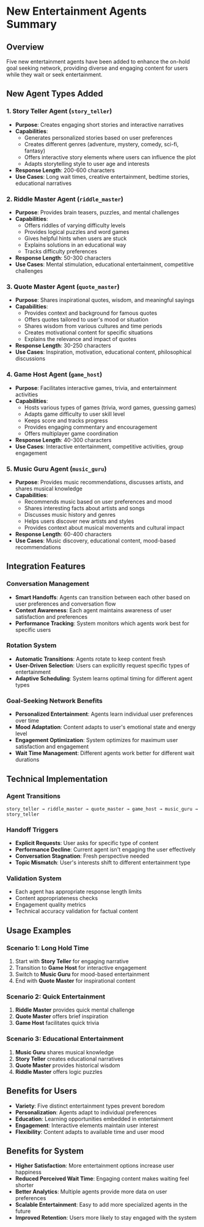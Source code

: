 # New Entertainment Agents Summary

## Overview
Five new entertainment agents have been added to enhance the on-hold goal seeking network, providing diverse and engaging content for users while they wait or seek entertainment.

## New Agent Types Added

### 1. Story Teller Agent (`story_teller`)
- **Purpose**: Creates engaging short stories and interactive narratives
- **Capabilities**: 
  - Generates personalized stories based on user preferences
  - Creates different genres (adventure, mystery, comedy, sci-fi, fantasy)
  - Offers interactive story elements where users can influence the plot
  - Adapts storytelling style to user age and interests
- **Response Length**: 200-600 characters
- **Use Cases**: Long wait times, creative entertainment, bedtime stories, educational narratives

### 2. Riddle Master Agent (`riddle_master`)
- **Purpose**: Provides brain teasers, puzzles, and mental challenges
- **Capabilities**:
  - Offers riddles of varying difficulty levels
  - Provides logical puzzles and word games
  - Gives helpful hints when users are stuck
  - Explains solutions in an educational way
  - Tracks difficulty preferences
- **Response Length**: 50-300 characters
- **Use Cases**: Mental stimulation, educational entertainment, competitive challenges

### 3. Quote Master Agent (`quote_master`)
- **Purpose**: Shares inspirational quotes, wisdom, and meaningful sayings
- **Capabilities**:
  - Provides context and background for famous quotes
  - Offers quotes tailored to user's mood or situation
  - Shares wisdom from various cultures and time periods
  - Creates motivational content for specific situations
  - Explains the relevance and impact of quotes
- **Response Length**: 30-250 characters
- **Use Cases**: Inspiration, motivation, educational content, philosophical discussions

### 4. Game Host Agent (`game_host`)
- **Purpose**: Facilitates interactive games, trivia, and entertainment activities
- **Capabilities**:
  - Hosts various types of games (trivia, word games, guessing games)
  - Adapts game difficulty to user skill level
  - Keeps score and tracks progress
  - Provides engaging commentary and encouragement
  - Offers multiplayer game coordination
- **Response Length**: 40-300 characters
- **Use Cases**: Interactive entertainment, competitive activities, group engagement

### 5. Music Guru Agent (`music_guru`)
- **Purpose**: Provides music recommendations, discusses artists, and shares musical knowledge
- **Capabilities**:
  - Recommends music based on user preferences and mood
  - Shares interesting facts about artists and songs
  - Discusses music history and genres
  - Helps users discover new artists and styles
  - Provides context about musical movements and cultural impact
- **Response Length**: 60-400 characters
- **Use Cases**: Music discovery, educational content, mood-based recommendations

## Integration Features

### Conversation Management
- **Smart Handoffs**: Agents can transition between each other based on user preferences and conversation flow
- **Context Awareness**: Each agent maintains awareness of user satisfaction and preferences
- **Performance Tracking**: System monitors which agents work best for specific users

### Rotation System
- **Automatic Transitions**: Agents rotate to keep content fresh
- **User-Driven Selection**: Users can explicitly request specific types of entertainment
- **Adaptive Scheduling**: System learns optimal timing for different agent types

### Goal-Seeking Network Benefits
- **Personalized Entertainment**: Agents learn individual user preferences over time
- **Mood Adaptation**: Content adapts to user's emotional state and energy level
- **Engagement Optimization**: System optimizes for maximum user satisfaction and engagement
- **Wait Time Management**: Different agents work better for different wait durations

## Technical Implementation

### Agent Transitions
```
story_teller → riddle_master → quote_master → game_host → music_guru → story_teller
```

### Handoff Triggers
- **Explicit Requests**: User asks for specific type of content
- **Performance Decline**: Current agent isn't engaging the user effectively
- **Conversation Stagnation**: Fresh perspective needed
- **Topic Mismatch**: User's interests shift to different entertainment type

### Validation System
- Each agent has appropriate response length limits
- Content appropriateness checks
- Engagement quality metrics
- Technical accuracy validation for factual content

## Usage Examples

### Scenario 1: Long Hold Time
1. Start with **Story Teller** for engaging narrative
2. Transition to **Game Host** for interactive engagement
3. Switch to **Music Guru** for mood-based entertainment
4. End with **Quote Master** for inspirational content

### Scenario 2: Quick Entertainment
1. **Riddle Master** provides quick mental challenge
2. **Quote Master** offers brief inspiration
3. **Game Host** facilitates quick trivia

### Scenario 3: Educational Entertainment
1. **Music Guru** shares musical knowledge
2. **Story Teller** creates educational narratives
3. **Quote Master** provides historical wisdom
4. **Riddle Master** offers logic puzzles

## Benefits for Users
- **Variety**: Five distinct entertainment types prevent boredom
- **Personalization**: Agents adapt to individual preferences
- **Education**: Learning opportunities embedded in entertainment
- **Engagement**: Interactive elements maintain user interest
- **Flexibility**: Content adapts to available time and user mood

## Benefits for System
- **Higher Satisfaction**: More entertainment options increase user happiness
- **Reduced Perceived Wait Time**: Engaging content makes waiting feel shorter
- **Better Analytics**: Multiple agents provide more data on user preferences
- **Scalable Entertainment**: Easy to add more specialized agents in the future
- **Improved Retention**: Users more likely to stay engaged with the system

